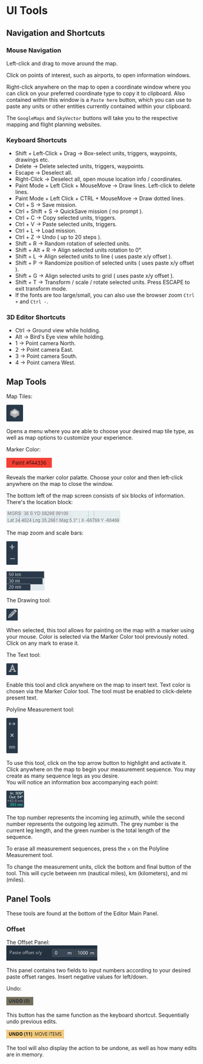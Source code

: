 
# UI Tools

## Navigation and Shortcuts
  
### Mouse Navigation

Left-click and drag to move around the map. 
  
Click on points of interest, such as airports, to open information windows.  
  
Right-click anywhere on the map to open a coordinate window where you can click on your preferred coordinate type to copy it to clipboard. Also contained within this window is a `Paste here` button, which you can use to paste any units or other entities currently contained within your clipboard.

The `GoogleMaps` and `SkyVector` buttons will take you to the respective mapping and flight planning websites.

### Keyboard Shortcuts

- Shift + Left-Click + Drag -> Box-select units, triggers, waypoints, drawings etc.
- Delete -> Delete selected units, triggers, waypoints.
- Escape -> Deselect all.
- Right-Click -> Deselect all, open mouse location info / coordinates.
- Paint Mode + Left Click + MouseMove -> Draw lines. Left-click to delete lines.
- Paint Mode + Left Click + CTRL + MouseMove -> Draw dotted lines.
- Ctrl + S -> Save mission.
- Ctrl + Shift + S -> QuickSave mission ( no prompt ).
- Ctrl + C -> Copy selected units, triggers.
- Ctrl + V -> Paste selected units, triggers.
- Ctrl + L -> Load mission.
- Ctrl + Z -> Undo ( up to 20 steps ).
- Shift + R -> Random rotation of selected units.
- Shift + Alt + R -> Align selected units rotation to 0°.
- Shift + L -> Align selected units to line ( uses paste x/y offset ).
- Shift + P -> Randomize position of selected units ( uses paste x/y offset ).
- Shift + G -> Align selected units to grid ( uses paste x/y offset ).
- Shift + T -> Transform / scale / rotate selected units. Press ESCAPE to exit transform mode.
- If the fonts are too large/small, you can also use the browser zoom `Ctrl +`  and `Ctrl -`.

### 3D Editor Shortcuts

- Ctrl -> Ground view while holding.
- Alt -> Bird's Eye view while holding.
- 1 -> Point camera North.
- 2 -> Point camera East.
- 3 -> Point camera South.
- 4 -> Point camera West.

## Map Tools

Map Tiles:  
  
![MapTiles](./images/MapTiles.png)  
  
Opens a menu where you are able to choose your desired map tile type, as well as map options to customize your experience.  
  
Marker Color: 
  
![Marker](./images/Marker.png)
  
Reveals the marker color palatte. Choose your color and then left-click anywhere on the map to close the window.
  
The bottom left of the map screen consists of six blocks of information.
There's the location block:

![Coordinates](./images/Coordinates.png)  
  
The map zoom and scale bars:

![Zoom](./images/Zoom.png)  
  
![Scale](./images/Scale.png)  

The Drawing tool:

![Draw](./images/Draw.png)

When selected, this tool allows for painting on the map with a marker using your mouse. Color is selected via the Marker Color tool previously noted. Click on any mark to erase it.

The Text tool:

![Text](./images/Text.png)

Enable this tool and click anywhere on the map to insert text. Text color is chosen via the Marker Color tool. The tool must be enabled to click-delete present text.
  
Polyline Measurement tool:

![Poly](./images/Poly.png)  
  
To use this tool, click on the top arrow button to highlight and activate it. Click anywhere on the map to begin your measurement sequence. You may create as many sequence legs as you desire.  
You will notice an information box accompanying each point:

![WaypointInfo](./images/WaypointInfo.png)  
  
The top number represents the incoming leg azimuth, while the second number represents the outgoing leg azimuth.
The grey number is the current leg length, and the green number is the total length of the sequence.  
  
To erase all measurement sequences, press the `x` on the Polyline Measurement tool.  
  
To change the measurement units, click the bottom and final button of the tool. This will cycle between nm (nautical miles), km (kilometers), and mi (miles).  
  

## Panel Tools

These tools are found at the bottom of the Editor Main Panel.

### Offset

The Offset Panel:  
![Offset](./images/Offset.png)  
  
This panel contains two fields to input numbers according to your desired paste offset ranges. Insert negative values for left/down.

Undo:

![Undo](./images/Undo.png)

This button has the same function as the keyboard shortcut. Sequentially undo previous edits.

![Undo2](./images/Undo2.png)

The tool will also display the action to be undone, as well as how many edits are in memory.
